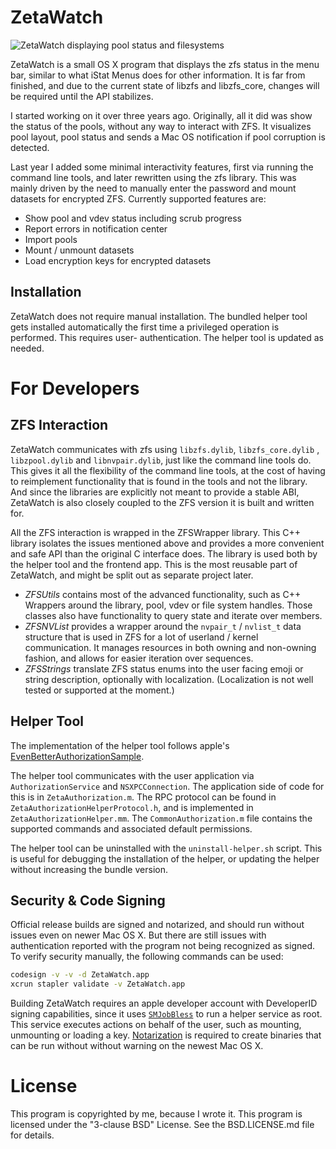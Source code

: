 ZetaWatch
=========

![ZetaWatch displaying pool status and filesystems][ZFSImage]

ZetaWatch is a small OS X program that displays the zfs status in the menu bar, similar to
what iStat Menus does for other information. It is far from finished, and due to the
current state of libzfs and libzfs_core, changes will be required until the API
stabilizes.

I started working on it over three years ago. Originally, all it did was show the status
of the pools, without any way to interact with ZFS. It visualizes pool layout, pool status
and sends a Mac OS notification if pool corruption is detected.

Last year I added some minimal interactivity features, first via running the command line
tools, and later rewritten using the zfs library. This was mainly driven by the need to
manually enter the password and mount datasets for encrypted ZFS. Currently supported
features are:

 * Show pool and vdev status including scrub progress
 * Report errors in notification center
 * Import pools
 * Mount / unmount datasets
 * Load encryption keys for encrypted datasets


Installation
------------

ZetaWatch does not require manual installation. The bundled helper tool gets installed
automatically the first time a privileged operation is performed. This requires user-
authentication. The helper tool is updated as needed.


For Developers
==============

ZFS Interaction
---------------

ZetaWatch communicates with zfs using `libzfs.dylib`, `libzfs_core.dylib` ,
`libzpool.dylib` and `libnvpair.dylib`, just like the command line tools do. This gives
it all the flexibility of the command line tools, at the cost of having to reimplement
functionality that is found in the tools and not the library. And since the libraries are
explicitly not meant to provide a stable ABI, ZetaWatch is also closely coupled to the
ZFS version it is built and written for.

All the ZFS interaction is wrapped in the ZFSWrapper library. This C++ library isolates
the issues mentioned above and provides a more convenient and safe API than the original
C interface does. The library is used both by the helper tool and the frontend app. This
is the most reusable part of ZetaWatch, and might be split out as separate project later.

 * *ZFSUtils* contains most of the advanced functionality, such as C++ Wrappers around the
library, pool, vdev or file system handles. Those classes also have functionality to query
state and iterate over members.
 * *ZFSNVList* provides a wrapper around the `nvpair_t` / `nvlist_t` data structure that
is used in ZFS for a lot of userland / kernel communication. It manages resources in both
owning and non-owning fashion, and allows for easier iteration over sequences.
 * *ZFSStrings* translate ZFS status enums into the user facing emoji or string
description, optionally with localization. (Localization is not well tested or supported
at the moment.)


Helper Tool
-----------

The implementation of the helper tool follows apple's [EvenBetterAuthorizationSample].

The helper tool communicates with the user application via `AuthorizationService` and
`NSXPCConnection`. The application side of code for this is in `ZetaAuthorization.m`. The
RPC protocol can be found in `ZetaAuthorizationHelperProtocol.h`, and is implemented in
`ZetaAuthorizationHelper.mm`. The `CommonAuthorization.m` file contains the supported
commands and associated default permissions.

The helper tool can be uninstalled with the `uninstall-helper.sh` script. This is useful
for debugging the installation of the helper, or updating the helper without increasing
the bundle version.


Security & Code Signing
-----------------------

Official release builds are signed and notarized, and should run without issues even on
newer Mac OS X. But there are still issues with authentication reported with the program
not being recognized as signed. To verify security manually, the following commands can
be used:

```bash
codesign -v -v -d ZetaWatch.app
xcrun stapler validate -v ZetaWatch.app
```

Building ZetaWatch requires an apple developer account with DeveloperID signing
capabilities, since it uses [`SMJobBless`] to run a helper service as root. This service
executes actions on behalf of the user, such as mounting, unmounting or loading a key.
[Notarization] is required to create binaries that can be run without without warning on
the newest Mac OS X.


License
=======

This program is copyrighted by me, because I wrote it.
This program is licensed under the "3-clause BSD" License. See the BSD.LICENSE.md file for
details.

[EvenBetterAuthorizationSample]: https://developer.apple.com/library/content/samplecode/EvenBetterAuthorizationSample/Introduction/Intro.html
[`SMJobBless`]: https://developer.apple.com/documentation/servicemanagement/1431078-smjobbless?language=objc
[Notarization]: https://developer.apple.com/documentation/security/notarizing_your_app_before_distribution?language=objc
[ZFSImage]: https://raw.githubusercontent.com/cbreak-black/ZetaWatch/master/doc/ZetaWatch.jpg
